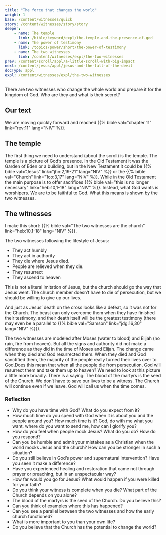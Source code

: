 ```yaml
---
title: "The force that changes the world"
weight: 1
base: /content/witnesses/quick
story: /content/witnesses/story/story
deeper:
    - name: The temple
      link: /bible/keyword/expl/the-temple-and-the-presence-of-god
    - name: The power of testimony
      link: /topics/power/short/the-power-of-testimony
    - name: The two witnesses
      link: /content/witnesses/expl/the-two-witnesses
prev: /content/scroll/appl/a-little-scroll-with-big-impact
next: /content/jesus/appl/jesus-and-the-fall-of-the-devil
docType: appl
expl: /content/witnesses/expl/the-two-witnesses
---
```


There are two witnesses who change the whole world and prepare it for the kingdom of God. Who are they and what is their secret?

## Our text

<a name="f023"></a>
We are moving quickly forward and reached {{% bible val="chapter 11" link="rev:11" lang="NIV" %}}.

## The temple

<a name="5a8c"></a>
The first thing we need to understand (about the scroll) is the temple. The temple is a picture of God’s presence. In the Old Testament it was the Garden of Eden or a building, but in the New Testament it could be {{% bible val="Jesus" link="jhn:2,19-21" lang="NIV" %}} or the {{% bible val="Church" link="1co:3,17" lang="NIV" %}}. While in the Old Testament the main purpose is to offer sacrifices {{% bible val="this is no longer necessary" link="heb:10,1-18" lang="NIV" %}}. Instead, what God wants is worshipers. We are to be faithful to God. What this means is shown by the two witnesses.

## The witnesses

<a name="3221"></a>
I make this short: {{% bible val="The two witnesses are the church" link="heb:10,1-18" lang="NIV" %}}.

The two witnesses following the lifestyle of Jesus:

- They act humbly
- They act in authority
- They die where Jesus died.
- People are relieved when they die.
- They resurrect
- They ascend to heaven

This is not a literal imitation of Jesus, but the church should go the way that Jesus went. The church member doesn’t have to die of persecution, but we should be willing to give up our lives.

And just as Jesus’ death on the cross looks like a defeat, so it was not for the Church. The beast can only overcome them when they have finished their testimony, and their death itself will be the greatest testimony (there may even be a parallel to {{% bible val="Samson" link="jdg:16,30" lang="NIV" %}}).

The two witnesses are modeled after Moses (water to blood) and Elijah (no rain, fire from heaven). But all the signs and authority did not make a difference as they did in the time of Moses and Elijah. The change came when they died and God resurrected them. When they died and God sanctified them, the majority of the people really turned their lives over to God.Does this mean that when all the people die from persecution, God will resurrect them and take them up to heaven? We need to look at this picture a little more broadly. There is a saying: The blood of the martyrs is the seed of the Church. We don’t have to save our lives to be a witness. The Church will continue even if we leave. God will call us when the time comes.

### Reflection

<a name="06e1"></a>
- Why do you have time with God? What do you expect from it?
- How much time do you spend with God when it is about you and the people around you? How much time is it? God, do with me what you want, where do you want to send me, how can I glorify you?
- How do you feel when people mock Jesus? What do you do? How do you respond?
- Can you be humble and admit your mistakes as a Christian when the world mocks Jesus and the church? How can you be stronger in such a situation?
- Do you still believe in God’s power and supernatural intervention? Have you seen it make a difference?
- Have you experienced healing and restoration that came not through prayer or preaching, but in an unspectacular way?
- How far would you go for Jesus? What would happen if you were killed for your faith?
- Do you think your witness is complete when you die? What part of the Church depends on you alone?
- The blood of the martyrs is the seed of the Church. Do you believe this?
- Can you think of examples where this has happened?
- Can you see a parallel between the two witnesses and how the early church functioned?
- What is more important to you than your own life?
- Do you believe that the Church has the potential to change the world?
